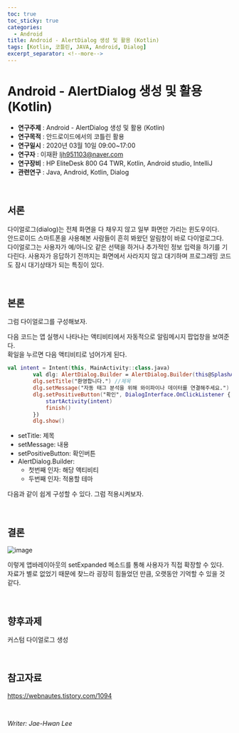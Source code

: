 ```yaml
---
toc: true
toc_sticky: true
categories:
  - Android
title: Android - AlertDialog 생성 및 활용 (Kotlin)
tags: [Kotlin, 코틀린, JAVA, Android, Dialog]
excerpt_separator: <!--more-->
---
```


# Android - AlertDialog 생성 및 활용  (Kotlin)
<!--more-->
* **연구주제** : Android - AlertDialog 생성 및 활용  (Kotlin)
* **연구목적** : 안드로이드에서의 코틀린 활용
* **연구일시** : 2020년 03월 10일 09:00~17:00
* **연구자** : 이재환 <ljh951103@naver.com>
* **연구장비** : HP EliteDesk 800 G4 TWR, Kotlin, Android studio, IntelliJ
* **관련연구** : Java, Android, Kotlin, Dialog
<br>
   
## 서론

다이얼로그(dialog)는 전체 화면을 다 채우지 않고 일부 화면만 가리는 윈도우이다.  
안드로이드 스마트폰을 사용해본 사람들이 흔히 봐왔던 알림창이 바로 다이얼로그다.  
다이얼로그는 사용자가 예/아니오 같은 선택을 하거나 추가적인 정보 입력을 하기를 기다린다. 사용자가 응답하기 전까지는 화면에서 사라지지 않고 대기하며 프로그래밍 코드도 잠시 대기상태가 되는 특징이 있다.

<br>
   
## 본론

그럼 다이얼로그를 구성해보자.

다음 코드는 앱 실행시 나타나는 액티비티에서 자동적으로 알림메시지 팝업창을 보여준다.  
확일을 누르면 다음 액티비티로 넘어가게 된다.

````Kotlin
val intent = Intent(this, MainActivity::class.java)
        val dlg: AlertDialog.Builder = AlertDialog.Builder(this@SplashActivity,  android.R.style.Theme_DeviceDefault_Light_Dialog_NoActionBar_MinWidth)
        dlg.setTitle("환영합니다.") //제목
        dlg.setMessage("자동 태그 분석을 위해 와이파이나 데이터를 연결해주세요.") // 메시지
        dlg.setPositiveButton("확인", DialogInterface.OnClickListener { dialog, which ->
            startActivity(intent)
            finish()
        })
        dlg.show()
````

- setTitle: 제목
- setMessage: 내용
- setPositiveButton: 확인버튼
- AlertDialog.Builder: 
  - 첫번째 인자: 해당 액티비티
  - 두번째 인자: 적용할 테마

다음과 같이 쉽게 구성할 수 있다. 그럼 적용시켜보자.

<br>

## 결론

![image](https://user-images.githubusercontent.com/57826388/76139352-48238300-6092-11ea-93e6-c14c88d5789b.png)

이렇게 앱바레이아웃의 setExpanded 메소드를 통해 사용자가 직접 확장할 수 있다.  
자료가 별로 없었기 때문에 찾느라 굉장히 힘들었던 만큼, 오랫동안 기억할 수 있을 것 같다.

<br>

## 향후과제

커스텀 다이얼로그 생성

<br>

## 참고자료

<https://webnautes.tistory.com/1094>  

<br>

*Writer: Jae-Hwan Lee*